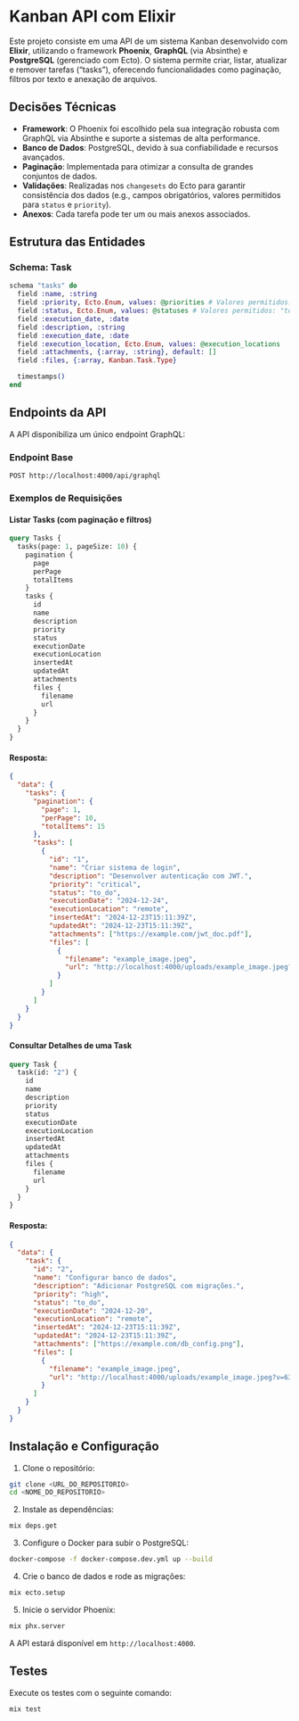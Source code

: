 # Kanban API com Elixir

Este projeto consiste em uma API de um sistema Kanban desenvolvido com **Elixir**, utilizando o framework **Phoenix**, **GraphQL** (via Absinthe) e **PostgreSQL** (gerenciado com Ecto). O sistema permite criar, listar, atualizar e remover tarefas (“tasks”), oferecendo funcionalidades como paginação, filtros por texto e anexação de arquivos.

## Decisões Técnicas

- **Framework**: O Phoenix foi escolhido pela sua integração robusta com GraphQL via Absinthe e suporte a sistemas de alta performance.
- **Banco de Dados**: PostgreSQL, devido à sua confiabilidade e recursos avançados.
- **Paginação**: Implementada para otimizar a consulta de grandes conjuntos de dados.
- **Validações**: Realizadas nos `changesets` do Ecto para garantir consistência dos dados (e.g., campos obrigatórios, valores permitidos para `status` e `priority`).
- **Anexos**: Cada tarefa pode ter um ou mais anexos associados.

## Estrutura das Entidades

### Schema: Task

```elixir
schema "tasks" do
  field :name, :string
  field :priority, Ecto.Enum, values: @priorities # Valores permitidos: "low", "high", "critical"
  field :status, Ecto.Enum, values: @statuses # Valores permitidos: "to_do", "in_progress", "finished"
  field :execution_date, :date
  field :description, :string
  field :execution_date, :date
  field :execution_location, Ecto.Enum, values: @execution_locations
  field :attachments, {:array, :string}, default: []
  field :files, {:array, Kanban.Task.Type}

  timestamps()
end
```

## Endpoints da API

A API disponibiliza um único endpoint GraphQL:

### Endpoint Base

```
POST http://localhost:4000/api/graphql
```

### Exemplos de Requisições

#### Listar Tasks (com paginação e filtros)

```graphql
query Tasks {
  tasks(page: 1, pageSize: 10) {
    pagination {
      page
      perPage
      totalItems
    }
    tasks {
      id
      name
      description
      priority
      status
      executionDate
      executionLocation
      insertedAt
      updatedAt
      attachments
      files {
        filename
        url
      }
    }
  }
}
```

#### Resposta:

```json
{
  "data": {
    "tasks": {
      "pagination": {
        "page": 1,
        "perPage": 10,
        "totalItems": 15
      },
      "tasks": [
        {
          "id": "1",
          "name": "Criar sistema de login",
          "description": "Desenvolver autenticação com JWT.",
          "priority": "critical",
          "status": "to_do",
          "executionDate": "2024-12-24",
          "executionLocation": "remote",
          "insertedAt": "2024-12-23T15:11:39Z",
          "updatedAt": "2024-12-23T15:11:39Z",
          "attachments": ["https://example.com/jwt_doc.pdf"],
          "files": [
            {
              "filename": "example_image.jpeg",
              "url": "http://localhost:4000/uploads/example_image.jpeg?v=63902185899"
            }
          ]
        }
      ]
    }
  }
}
```

#### Consultar Detalhes de uma Task

```graphql
query Task {
  task(id: "2") {
    id
    name
    description
    priority
    status
    executionDate
    executionLocation
    insertedAt
    updatedAt
    attachments
    files {
      filename
      url
    }
  }
}
```

#### Resposta:

```json
{
  "data": {
    "task": {
      "id": "2",
      "name": "Configurar banco de dados",
      "description": "Adicionar PostgreSQL com migrações.",
      "priority": "high",
      "status": "to_do",
      "executionDate": "2024-12-20",
      "executionLocation": "remote",
      "insertedAt": "2024-12-23T15:11:39Z",
      "updatedAt": "2024-12-23T15:11:39Z",
      "attachments": ["https://example.com/db_config.png"],
      "files": [
        {
          "filename": "example_image.jpeg",
          "url": "http://localhost:4000/uploads/example_image.jpeg?v=63902185899"
        }
      ]
    }
  }
}
```

## Instalação e Configuração

1. Clone o repositório:

```bash
git clone <URL_DO_REPOSITORIO>
cd <NOME_DO_REPOSITORIO>
```

2. Instale as dependências:

```bash
mix deps.get
```

3. Configure o Docker para subir o PostgreSQL:

```bash
docker-compose -f docker-compose.dev.yml up --build
```

4. Crie o banco de dados e rode as migrações:

```bash
mix ecto.setup
```

5. Inicie o servidor Phoenix:

```bash
mix phx.server
```

A API estará disponível em `http://localhost:4000`.

## Testes

Execute os testes com o seguinte comando:

```bash
mix test
```
